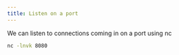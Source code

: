 ```yaml
---
title: Listen on a port
---
```


We can listen to connections coming in on a port using nc

```bash
nc -lnvk 8080
```